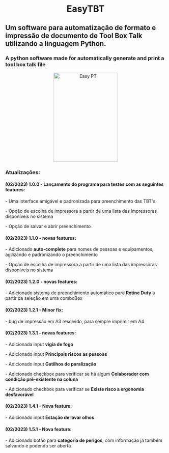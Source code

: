 <h1 align='center'> EasyTBT </h1>
<h2>Um software para automatização de formato e impressão de documento de Tool Box Talk utilizando a linguagem Python.</h2>
<h3>A python software made for automatically generate and print a tool box talk file</h3>

<div align="center">
  <img height="280" width="200" alt="Easy PT"  src="https://user-images.githubusercontent.com/102233091/220889833-67246f8f-6502-4292-82fd-a1f2cebb5366.PNG">
</div>

<h3>Atualizações:</h3>
<h4>(02/2023) 1.0.0 - Lançamento do programa para testes com as seguintes features:</h4>
   <p>  - Uma interface amigável e padronizada para preenchimento das TBT's </p>
   <p>  - Opção de escolha de impressora a partir de uma lista das impressoras disponíveis no sistema </p>
   <p>  - Opção de salvar e abrir preenchimento</p>
   
<h4>(02/2023) 1.1.0 - novas features:</h4>
   <p>  - Adicionado <b>auto-complete</b> para nomes de pessoas e equipamentos, agilizando e padronizando o preenchimento </p>
   <p>  - Opção de escolha de impressora a partir de uma lista das impressoras disponíveis no sistema </p>
   
<h4>(02/2023) 1.2.0 - novas features:</h4>
   <p>  - Adicionado sistema de preenchimento automático para <b>Rotine Duty</b> a partir da seleção em uma comboBox </p>
   
<h4>(02/2023) 1.2.1 - Minor fix:</h4>
   <p>  - bug de impressão em A3 resolvido, para sempre imprimir em A4 </p>
   
<h4>(02/2023) 1.3.1 - novas features:</h4>
   <p>  - Adicionada input <b>vigia de fogo</b></p>
   <p>  - Adicionado input <b>Principais riscos as pessoas</b></p>
   <p>  - Adicionado input <b>Gatilhos de paralização</b></p>
   <p>  - Adicionado checkbox para verificar se há algum <b>Colaborador com condição pré-existente na coluna</b></p>
   <p>  - Adicionado checkbox para verificar se <b>Existe risco a ergonomia desfavorável</b></p>
   
<h4>(02/2023) 1.4.1 - Nova feature:</h4>
   <p>  - Adicionado input <b>Estação de lavar olhos</b> </p>   
   
<h4>(02/2023) 1.5.1 - Nova feature:</h4>
   <p>  - Adicionado botão para <b>categoria de perigos</b>, com informação já também salvando e podendo ser aberta </p>
   
  
   
 

   



